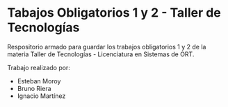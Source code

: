 # Tabajos Obligatorios 1 y 2 - Taller de Tecnologías
Respositorio armado para guardar los trabajos obligatorios 1 y 2 de la materia Taller de Tecnologías - Licenciatura en Sistemas de ORT.

Trabajo realizado por:
- Esteban Moroy
- Bruno Riera
- Ignacio Martínez
